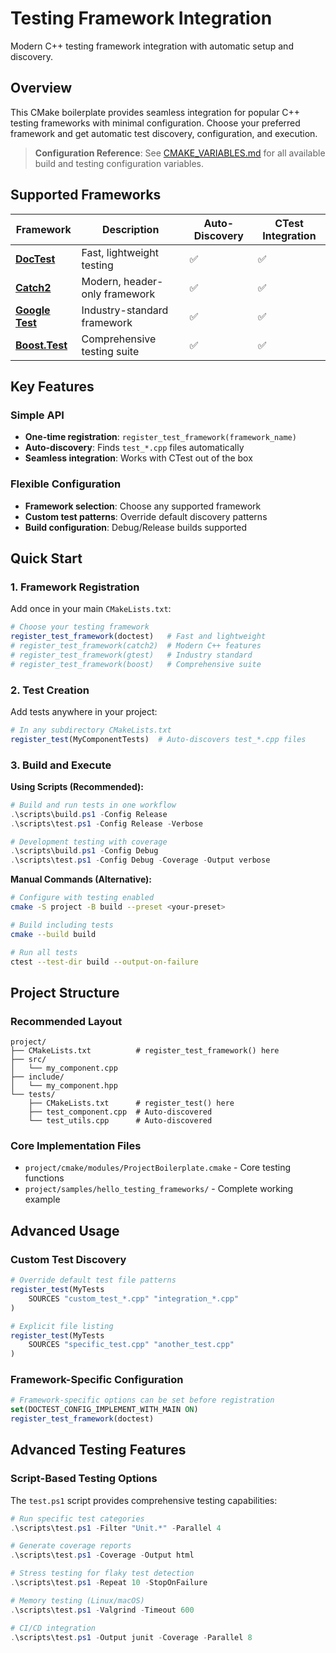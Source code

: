 # Testing Framework Integration

Modern C++ testing framework integration with automatic setup and discovery.

## Overview

This CMake boilerplate provides seamless integration for popular C++ testing frameworks with minimal configuration. Choose your preferred framework and get automatic test discovery, configuration, and execution.

> **Configuration Reference**: See [CMAKE_VARIABLES.md](./CMAKE_VARIABLES.md) for all available build and testing configuration variables.

## Supported Frameworks

| Framework | Description | Auto-Discovery | CTest Integration |
|-----------|-------------|----------------|-------------------|
| [**DocTest**](https://github.com/doctest/doctest) | Fast, lightweight testing | ✅ | ✅ |
| [**Catch2**](https://github.com/catchorg/Catch2) | Modern, header-only framework | ✅ | ✅ |
| [**Google Test**](https://github.com/google/googletest) | Industry-standard framework | ✅ | ✅ |
| [**Boost.Test**](https://github.com/boostorg/test) | Comprehensive testing suite | ✅ | ✅ |

## Key Features

### **Simple API**
- **One-time registration**: `register_test_framework(framework_name)`
- **Auto-discovery**: Finds `test_*.cpp` files automatically
- **Seamless integration**: Works with CTest out of the box

### **Flexible Configuration**
- **Framework selection**: Choose any supported framework
- **Custom test patterns**: Override default discovery patterns
- **Build configuration**: Debug/Release builds supported

## Quick Start

### 1. Framework Registration
Add once in your main `CMakeLists.txt`:

```cmake
# Choose your testing framework
register_test_framework(doctest)   # Fast and lightweight
# register_test_framework(catch2)  # Modern C++ features
# register_test_framework(gtest)   # Industry standard
# register_test_framework(boost)   # Comprehensive suite
```

### 2. Test Creation
Add tests anywhere in your project:

```cmake
# In any subdirectory CMakeLists.txt
register_test(MyComponentTests)  # Auto-discovers test_*.cpp files
```

### 3. Build and Execute

**Using Scripts (Recommended):**
```powershell
# Build and run tests in one workflow
.\scripts\build.ps1 -Config Release
.\scripts\test.ps1 -Config Release -Verbose

# Development testing with coverage
.\scripts\build.ps1 -Config Debug
.\scripts\test.ps1 -Config Debug -Coverage -Output verbose
```

**Manual Commands (Alternative):**
```bash
# Configure with testing enabled
cmake -S project -B build --preset <your-preset>

# Build including tests
cmake --build build

# Run all tests
ctest --test-dir build --output-on-failure
```

## Project Structure

### Recommended Layout
```
project/
├── CMakeLists.txt          # register_test_framework() here
├── src/
│   └── my_component.cpp
├── include/
│   └── my_component.hpp
└── tests/
    ├── CMakeLists.txt      # register_test() here
    ├── test_component.cpp  # Auto-discovered
    └── test_utils.cpp      # Auto-discovered
```

### Core Implementation Files
- `project/cmake/modules/ProjectBoilerplate.cmake` - Core testing functions
- `project/samples/hello_testing_frameworks/` - Complete working example

## Advanced Usage

### Custom Test Discovery
```cmake
# Override default test file patterns
register_test(MyTests
    SOURCES "custom_test_*.cpp" "integration_*.cpp"
)

# Explicit file listing
register_test(MyTests
    SOURCES "specific_test.cpp" "another_test.cpp"
)
```

### Framework-Specific Configuration
```cmake
# Framework-specific options can be set before registration
set(DOCTEST_CONFIG_IMPLEMENT_WITH_MAIN ON)
register_test_framework(doctest)
```

## Advanced Testing Features

### Script-Based Testing Options

The `test.ps1` script provides comprehensive testing capabilities:

```powershell
# Run specific test categories
.\scripts\test.ps1 -Filter "Unit.*" -Parallel 4

# Generate coverage reports
.\scripts\test.ps1 -Coverage -Output html

# Stress testing for flaky test detection
.\scripts\test.ps1 -Repeat 10 -StopOnFailure

# Memory testing (Linux/macOS)
.\scripts\test.ps1 -Valgrind -Timeout 600

# CI/CD integration
.\scripts\test.ps1 -Output junit -Coverage -Parallel 8
```
